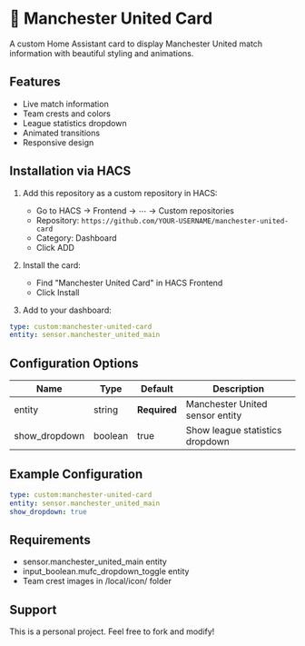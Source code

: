 # 🔴 Manchester United Card

A custom Home Assistant card to display Manchester United match information with beautiful styling and animations.

## Features
- Live match information
- Team crests and colors
- League statistics dropdown
- Animated transitions
- Responsive design

## Installation via HACS

1. Add this repository as a custom repository in HACS:
   - Go to HACS → Frontend → ⋯ → Custom repositories  
   - Repository: `https://github.com/YOUR-USERNAME/manchester-united-card`
   - Category: Dashboard
   - Click ADD

2. Install the card:
   - Find "Manchester United Card" in HACS Frontend
   - Click Install

3. Add to your dashboard:
```yaml
type: custom:manchester-united-card
entity: sensor.manchester_united_main
```

## Configuration Options

| Name | Type | Default | Description |
|------|------|---------|-------------|
| entity | string | **Required** | Manchester United sensor entity |
| show_dropdown | boolean | true | Show league statistics dropdown |

## Example Configuration

```yaml
type: custom:manchester-united-card
entity: sensor.manchester_united_main
show_dropdown: true
```

## Requirements
- sensor.manchester_united_main entity
- input_boolean.mufc_dropdown_toggle entity
- Team crest images in /local/icon/ folder

## Support
This is a personal project. Feel free to fork and modify!
